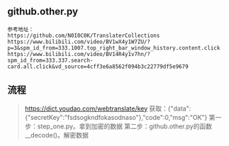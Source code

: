 
## github.other.py
~~~
参考地址：
https://github.com/N0I0C0K/TranslaterCollections
https://www.bilibili.com/video/BV1wX4y1W7ZU/?p=3&spm_id_from=333.1007.top_right_bar_window_history.content.click
https://www.bilibili.com/video/BV14R4y1v7hn/?spm_id_from=333.337.search-card.all.click&vd_source=4cff3e6a8562f094b3c22779df5e9679
~~~

## 流程
> https://dict.youdao.com/webtranslate/key 获取：{"data":{"secretKey":"fsdsogkndfokasodnaso"},"code":0,"msg":"OK"}
> 第一步：step_one.py。拿到加密的数据
> 第二步：github.other.py的函数__decode()。解密数据